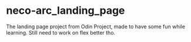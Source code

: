 # neco-arc_landing_page
The landing page project from Odin Project, made to have some fun while learning. Still need to work on flex better tho.
